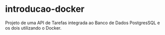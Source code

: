 # introducao-docker
Projeto de uma API de Tarefas integrada ao Banco de Dados PostgresSQL e os dois utilizando o Docker.
